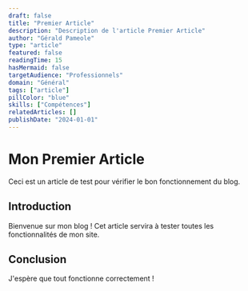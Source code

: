 ```yaml
---
draft: false
title: "Premier Article"
description: "Description de l'article Premier Article"
author: "Gérald Pameole"
type: "article"
featured: false
readingTime: 15
hasMermaid: false
targetAudience: "Professionnels"
domain: "Général"
tags: ["article"]
pillColor: "blue"
skills: ["Compétences"]
relatedArticles: []
publishDate: "2024-01-01"
---
```





# Mon Premier Article

Ceci est un article de test pour vérifier le bon fonctionnement du blog.

## Introduction

Bienvenue sur mon blog ! Cet article servira à tester toutes les fonctionnalités de mon site.

## Conclusion

J'espère que tout fonctionne correctement !
